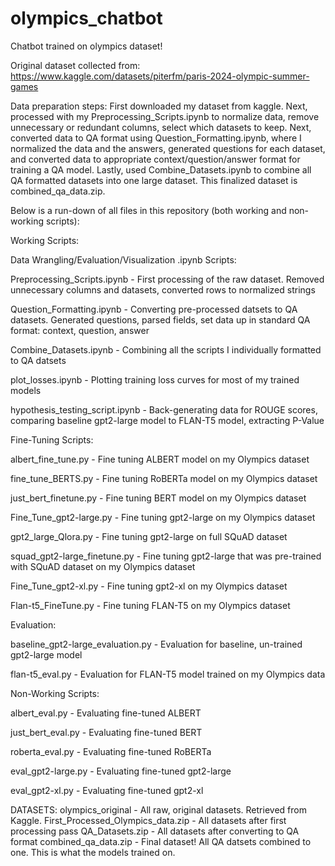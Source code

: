 # olympics_chatbot
Chatbot trained on olympics dataset!

Original dataset collected from: https://www.kaggle.com/datasets/piterfm/paris-2024-olympic-summer-games

Data preparation steps:
First downloaded my dataset from kaggle. Next, processed with my Preprocessing_Scripts.ipynb to normalize data, remove unnecessary or redundant columns, select which datasets to keep. Next, converted data to QA format using Question_Formatting.ipynb, where I normalized the data and the answers, generated questions for each dataset, and converted data to appropriate context/question/answer format for training a QA model. Lastly, used Combine_Datasets.ipynb to combine all QA formatted datasets into one large dataset. This finalized dataset is combined_qa_data.zip.



Below is a run-down of all files in this repository (both working and non-working scripts):

Working Scripts:

Data Wrangling/Evaluation/Visualization .ipynb Scripts:

Preprocessing_Scripts.ipynb - First processing of the raw dataset. Removed unnecessary columns and datasets, converted rows to normalized strings

Question_Formatting.ipynb - Converting pre-processed datsets to QA datasets. Generated questions, parsed fields, set data up in standard QA format: context, question, answer

Combine_Datasets.ipynb - Combining all the scripts I individually formatted to QA datsets

plot_losses.ipynb - Plotting training loss curves for most of my trained models

hypothesis_testing_script.ipynb - Back-generating data for ROUGE scores, comparing baseline gpt2-large model to FLAN-T5 model, extracting P-Value




Fine-Tuning Scripts:

albert_fine_tune.py - Fine tuning ALBERT model on my Olympics dataset

fine_tune_BERTS.py - Fine tuning RoBERTa model on my Olympics dataset

just_bert_finetune.py - Fine tuning BERT model on my Olympics dataset



Fine_Tune_gpt2-large.py - Fine tuning gpt2-large on my Olympics dataset

gpt2_large_Qlora.py - Fine tuning gpt2-large on full SQuAD dataset

squad_gpt2-large_finetune.py - Fine tuning gpt2-large that was pre-trained with SQuAD dataset on my Olympics dataset

Fine_Tune_gpt2-xl.py - Fine tuning gpt2-xl on my Olympics dataset



Flan-t5_FineTune.py - Fine tuning FLAN-T5 on my Olympics dataset





Evaluation:

baseline_gpt2-large_evaluation.py - Evaluation for baseline, un-trained gpt2-large model

flan-t5_eval.py - Evaluation for FLAN-T5 model trained on my Olympics data



Non-Working Scripts:

albert_eval.py - Evaluating fine-tuned ALBERT

just_bert_eval.py - Evaluating fine-tuned BERT

roberta_eval.py - Evaluating fine-tuned RoBERTa

eval_gpt2-large.py - Evaluating fine-tuned gpt2-large

eval_gpt2-xl.py - Evaluating fine-tuned gpt2-xl


DATASETS:
olympics_original - All raw, original datasets. Retrieved from Kaggle.
First_Processed_Olympics_data.zip - All datasets after first processing pass
QA_Datasets.zip - All datasets after converting to QA format
combined_qa_data.zip - Final dataset! All QA datsets combined to one. This is what the models trained on.
